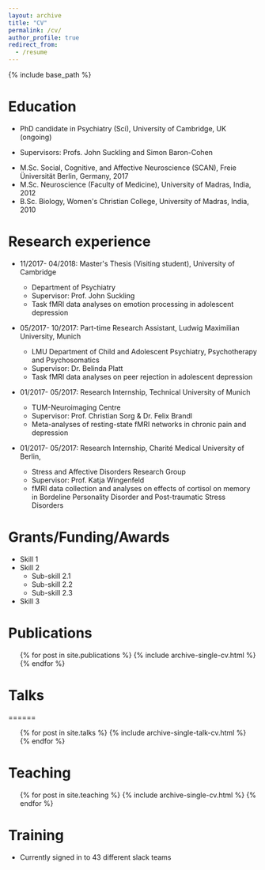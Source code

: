 ```yaml
---
layout: archive
title: "CV"
permalink: /cv/
author_profile: true
redirect_from:
  - /resume
---
```


{% include base_path %}

Education
======
* PhD candidate in Psychiatry (Sci), University of Cambridge, UK (ongoing)
- Supervisors: Profs. John Suckling and Simon Baron-Cohen
* M.Sc. Social, Cognitive, and Affective Neuroscience (SCAN), Freie Üniversität Berlin, Germany, 2017
* M.Sc. Neuroscience (Faculty of Medicine), University of Madras, India, 2012
* B.Sc. Biology, Women's Christian College, University of Madras, India, 2010

Research experience
======
* 11/2017- 04/2018: Master's Thesis (Visiting student), University of Cambridge
  * Department of Psychiatry
  * Supervisor: Prof. John Suckling
  * Task fMRI data analyses on emotion processing in adolescent depression

* 05/2017- 10/2017: Part-time Research Assistant, Ludwig Maximilian University, Munich
  * LMU Department of Child and Adolescent Psychiatry, Psychotherapy and Psychosomatics
  * Supervisor: Dr. Belinda Platt
  * Task fMRI data analyses on peer rejection in adolescent depression

* 01/2017- 05/2017: Research Internship, Technical University of Munich
  * TUM-Neuroimaging Centre
  * Supervisor: Prof. Christian Sorg & Dr. Felix Brandl
  * Meta-analyses of resting-state fMRI networks in chronic pain and depression
  
* 01/2017- 05/2017: Research Internship, Charité Medical University of Berlin,
  * Stress and Affective Disorders Research Group
  * Supervisor: Prof. Katja Wingenfeld 
  * fMRI data collection and analyses on effects of cortisol on memory in Bordeline Personality Disorder and Post-traumatic Stress Disorders
  
Grants/Funding/Awards
======
* Skill 1
* Skill 2
  * Sub-skill 2.1
  * Sub-skill 2.2
  * Sub-skill 2.3
* Skill 3

Publications
======
  <ul>{% for post in site.publications %}
    {% include archive-single-cv.html %}
  {% endfor %}</ul>
  
# Talks
======
  <ul>{% for post in site.talks %}
    {% include archive-single-talk-cv.html %}
  {% endfor %}</ul>
  
Teaching
======
  <ul>{% for post in site.teaching %}
    {% include archive-single-cv.html %}
  {% endfor %}</ul>
  
Training
======
* Currently signed in to 43 different slack teams
